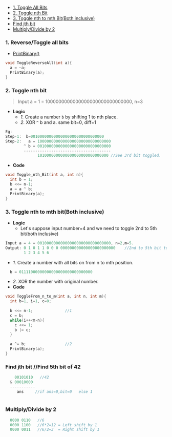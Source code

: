 - [1. Toggle All Bits](#all)
- [2. Toggle nth Bit](#nth)
- [3. Toggle nth to mth Bit(Both inclusive)](#ntom)
- [Find jth bit](#f1)
- [Multiply/Divide by 2](#md)

<a name=all></a>
### 1. Reverse/Toggle all bits
- [PrintBinary()](/Languages/Programming_Languages/C/Bitwise/Print_Binary_Representation.md)
```c
void ToggleReverseAll(int a){
  a = ~a;
  PrintBinary(a);
}
```

<a name=nth></a>
### 2. Toggle nth bit
> Input a = 1 = 1000000000000000000000000000000, n=3
- **Logic**
  - *1.* Create a number `b` by shifting 1 to nth place.
  - *2.* XOR `^` b and a. same bit=0, diff=1
```c
Eg:
Step-1:  b=00100000000000000000000000000000
Step-2:   a = 10000000000000000000000000000000
        ^ b = 00100000000000000000000000000000
        --------------------------------------
              1010000000000000000000000000000 //See 3rd bit toggled.
```              
- **Code**  
```c
void Toggle_nth_Bit(int a, int n){
  int b = 1;
  b <<= n-1;
  a = a ^ b;
  PrintBinary(a);
}
```

<a name=ntom></a>
### 3. Toggle nth to mth bit(Both inclusive)
- **Logic**
  - Let's suppose input number=4 and we need to toggle 2nd to 5th bit(both inclusive)
```c
Input a = 4 = 00100000000000000000000000000000, n=2,m=5.
Output: 0 1 0 1 1 0 0 0 000000000000000000000000    //2nd to 5th bit toggled
        1 2 3 4 5 6
```
  - *1.* Create a number with all bits on from n to mth position.
```c
  b = 01111000000000000000000000000000
```
  - *2.* XOR the number with original number.
- **Code**
```c
void ToggleFrom_n_to_m(int a, int n, int m){
  int b=1, i=1, c=0;
  
  b <<= n-1;              //1
  c = b;
  while(i++<m-n){
    c <<= 1;
    b |= c;
  }
   
  a ^= b;                 //2
  PrintBinary(a);
}
```

<a name=f1></a>
### Find jth bit  //Find 5th bit of 42
```c
    00101010   //42
  & 00010000   
  -----------
     ans     //if ans=0,bit=0   else 1
      
```

<a name=md></a>
### Multiply/Divide by 2
```c
  0000 0110   //6
  0000 1100   //6*2=12 = Left shift by 1
  0000 0011   //6/2=3  = Right shift by 1
```
